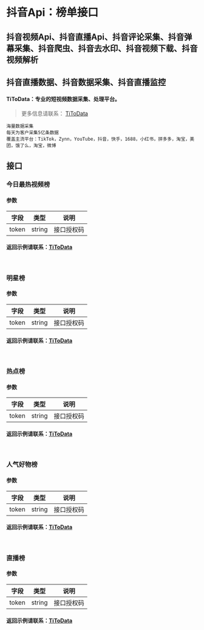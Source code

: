 # 抖音Api：榜单接口

## 抖音视频Api、抖音直播Api、抖音评论采集、抖音弹幕采集、抖音爬虫、抖音去水印、抖音视频下载、抖音视频解析
## 抖音直播数据、抖音数据采集、抖音直播监控

#### TiToData：专业的短视频数据采集、处理平台。
> 更多信息请联系： [TiToData](https://www.titodata.com/about?from=shipinapi)
```
海量数据采集
每天为客户采集5亿条数据
覆盖主流平台：TikTok，Zynn，YouTube，抖音，快手，1688，小红书，拼多多，淘宝，美团，饿了么，淘宝，微博

```


<a name="glOjx"></a>
## 接口
<a name="QhSRy"></a>

### 今日最热视频榜
<a name="hYiIb"></a>

#### 参数
| 字段 | 类型 | 说明 |
| --- | --- | --- |
| token | string | 接口授权码 |


<a name="zOzBk"></a>
#### 返回示例请联系：[TiToData](https://www.titodata.com/about)
<br />

<a name="ZbxPg"></a>

### 明星榜
<a name="o5ynL"></a>

#### 参数

| 字段 | 类型 | 说明 |
| --- | --- | --- |
| token | string | 接口授权码 |

<a name="9sW9M"></a>
#### 返回示例请联系：[TiToData](https://www.titodata.com/about)
<br />

<a name="Jwyk3"></a>

### 热点榜
<a name="TRnGi"></a>

#### 参数
| 字段 | 类型 | 说明 |
| --- | --- | --- |
| token | string | 接口授权码 |


<a name="uzF8D"></a>
#### 返回示例请联系：[TiToData](https://www.titodata.com/about)
<br />
<a name="KM6K1"></a>

### 人气好物榜
<a name="10MuR"></a>

#### 参数
| 字段 | 类型 | 说明 |
| --- | --- | --- |
| token | string | 接口授权码 |


<a name="uOGHp"></a>
#### 返回示例请联系：[TiToData](https://www.titodata.com/about)
<br />
<a name="tIzqZ"></a>

### 直播榜
<a name="Xl49I"></a>

#### 参数
| 字段 | 类型 | 说明 |
| --- | --- | --- |
| token | string | 接口授权码 |


<a name="yg29p"></a>
#### 返回示例请联系：[TiToData](https://www.titodata.com/about)
<br />
<a name="0N783"></a>